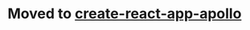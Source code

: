 # Moved to [create-react-app-apollo](https://github.com/nhost/nhost/tree/main/examples/create-react-app-apollo)
